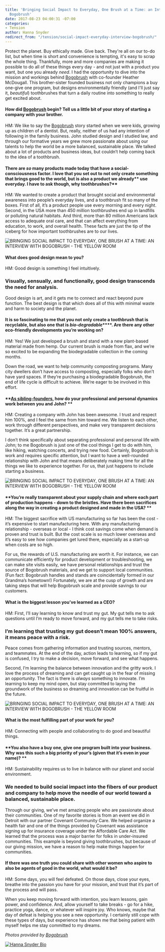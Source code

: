 ```yaml
---
title: 'Bringing Social Impact to Everyday, One Brush at a Time: an Interview with
  Bogobrush'
date: 2017-08-23 04:00:31 -07:00
categories:
- Tension
author: Hanna Snyder
redirect_from: "/tension/social-impact-everyday-interview-bogobrush/"
---
```


Protect the planet. Buy ethically made. Give back. They're all on our to-do list, but when time is short and convenience is tempting, it's easy to scrap the whole thing. Thankfully, more and more companies are making it possible to do all of these things every day - and not just with a product you want, but one you already _need_. I had the opportunity to dive into the mission and workings behind [Bogobrush](https://www.bogobrush.com/) with co-founder Heather McDougall. This brother-sister founded business not only champions a buy one-give one program, but designs environmentally friendly (and I'll just say it, _beautiful_) toothbrushes that turn a daily routine into something to really get excited about.

#### **How did [Bogobrush](https://www.bogobrush.com/) begin? Tell us a little bit of your story of starting a company with your brother.**

HM: We like to say the [Bogobrush](https://www.bogobrush.com/) story started when we were kids, growing up as children of a dentist. But, really, neither of us had any intention of following in the family business. John studied design and I studied law, and through our formative years we grew more passionate about using our talents to help the world be a more balanced, sustainable place. We talked about a lot of products and business ideas, but couldn’t help coming back to the idea of a toothbrush.

#### **There are _so_ many products made today that have a social-consciousness factor. I love that you set out to not only create something that brings good to the world, but is also a product we** **already**** use everyday. I have to ask though, why toothbrushes?**

HM: We wanted to create a product that brought social and environmental awareness into people’s everyday lives, and a toothbrush fit so many of the boxes. First of all, it’s a product people use every morning and every night. Second, in the USA more than 450 million toothbrushes end up in landfills or polluting natural habitats. And third, more than 80 million Americans lack access to adequate oral care, and that can affect everything from education, to work, and overall health. These facts are just the tip of the iceberg for how important toothbrushes are to our lives.

![BRINGING SOCIAL IMPACT TO EVERYDAY, ONE BRUSH AT A TIME: AN INTERVIEW WITH BOGOBRUSH - THE YELLOW ROOM](https://yellow-blog-images.imgix.net/2017/08/Bogobrush-006.jpg)

#### **What does good design mean to you?**

HM: Good design is something I feel intuitively.

### Visually, sensually, and functionally, good design transcends the need for analysis.

Good design is art, and it gets me to connect and react beyond pure function. The best design is that which does all of this with minimal waste and harm to society and the planet.

#### **It is so fascinating to me that you not only create a toothbrush that is recyclable, but also one that is** **_bio-degradable_****. Are there any other eco-friendly developments you’re working on?**

HM: Yes! We just developed a brush and stand with a new plant-based material made from hemp. Our current brush is made from flax, and we’re so excited to be expanding the biodegradable collection in the coming months.

Down the road, we want to help community composting programs. Many city dwellers don’t have access to composting, especially folks who don’t have yard spaces. If they’re purchasing a biodegradable Bogobrush, the end of life cycle is difficult to achieve. We’re eager to be involved in this effort.

#### **[As sibling-founders,](https://www.bogobrush.com/pages/about-us) how do your professional and personal dynamics work between you and John? **

HM: Creating a company with John has been awesome. I trust and respect him 100%, and I feel the same from him toward me. We listen to each other, work through different perspectives, and make very transparent decisions together. It’s a great partnership.

I don’t think specifically about separating professional and personal life with John; to me Bogobrush is just one of the cool things I get to do with him, like hiking, watching concerts, and trying new food. Certainly, Bogobrush is work and requires specific attention, but I want to have a well-rounded relationship with John and that means deliberately making time for all the things we like to experience together. For us, that just happens to include starting a business.

![BRINGING SOCIAL IMPACT TO EVERYDAY, ONE BRUSH AT A TIME: AN INTERVIEW WITH BOGOBRUSH - THE YELLOW ROOM](https://yellow-blog-images.imgix.net/2017/08/Bogobrush-0003.jpg)

#### **You’re really transparent about your supply chain and where each part of production happens - down to the bristles. Have there been sacrifices along the way in creating a product designed and made in the USA? **

HM: The biggest sacrifice with US manufacturing so far has been the cost - it’s expensive to start manufacturing here. With any manufacturing relationship - overseas or local - I think cost savings come when demand is proven and trust is built. But the cost scale is so much lower overseas and it’s easy to see how companies get lured there, especially as a start-up when costs are so high.  

For us, the rewards of U.S. manufacturing are worth it. For instance, we can communicate efficiently for product development or troubleshooting, we can make site visits easily, we have personal relationships and trust the source of Bogobrush materials, and we get to support local communities. (Fun fact: Bogobrush handles and stands are coincidentally formed in our Grandma’s hometown!) Fortunately, we are at the cusp of growth and are taking steps that will help Bogobrush scale and provide savings to our customers.

#### **What is the biggest lesson you’ve learned as a CEO?**

HM: First, I’ll say learning to know and trust my gut. My gut tells me to ask questions until I’m ready to move forward, and my gut tells me to take risks.

### I’m learning that trusting my gut doesn’t mean 100% answers, it means peace with a risk.

Peace comes from gathering information and trusting sources, mentors, and teammates. At the end of the day, action leads to learning, so if my gut is confused, I try to make a decision, move forward, and see what happens.

Second, I’m learning the balance between innovation and the gritty work. I love the process of dreaming and can get caught up in the fear of missing an opportunity. The fact is there is _always_ something to innovate. I’m learning to keep my mind open, but stay committed to laying the groundwork of the business so dreaming and innovation can be fruitful in the future.

![BRINGING SOCIAL IMPACT TO EVERYDAY, ONE BRUSH AT A TIME: AN INTERVIEW WITH BOGOBRUSH - THE YELLOW ROOM](https://yellow-blog-images.imgix.net/2017/08/Bogobrush_-Heather.jpg)

#### **What is the most fulfilling part of your work for you?**

HM: Connecting with people and collaborating to do good and beautiful things.

#### **You also have a buy one, give one program built into your business. Why was this such a big priority of your’s (given that it’s even in your name)? **

HM: Sustainability requires us to live in balance with our planet and social environment.

### **We needed to build social impact into the fibers of our product and company to help move the needle of our world toward a balanced, sustainable place.**

Through our giving, we’ve met amazing people who are passionate about their communities. One of my favorite stories is from an event we did in Detroit with our partner Covenant Community Care. We helped organize a health fair and one of the things provided by Covenant was assistance signing up for insurance coverage under the Affordable Care Act. We learned that the process was a major barrier for folks in under-insured communities. This example is beyond giving toothbrushes, but because of our giving mission, we have a reason to help make things happen for communities.

#### **If there was one truth you could share with other women who aspire to also be agents of good in the world, what would it be?**

HM: Some days, you will feel defeated. On those days, close your eyes, breathe into the passion you have for your mission, and trust that it’s part of the process and will pass.

When you keep moving forward with intention, you learn lessons, gain power, and confidence. And, allow yourself to take breaks - go for a hike, practice yoga, dance, or whatever will inspire joy. Who knows, maybe that day of defeat is helping you see a new opportunity. I certainly still cope with these types of days, but experience has shown me that being patient with myself helps me stay committed to my dreams.

_Photos provided by [Bogobrush](https://www.bogobrush.com/)_

[![Hanna Snyder Bio](https://yellow-blog-images.imgix.net/2017/04/HANNA-BIO-1.jpg)](http://hannasnyder.com)
